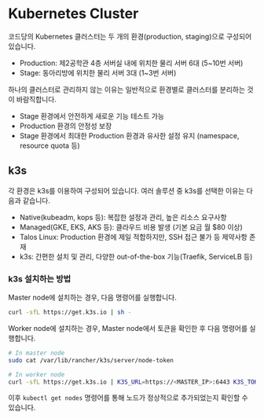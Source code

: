 # Kubernetes Cluster

코드당의 Kubernetes 클러스터는 두 개의 환경(production, staging)으로 구성되어 있습니다.

- Production: 제2공학관 4층 서버실 내에 위치한 물리 서버 6대 (5~10번 서버)
- Stage: 동아리방에 위치한 물리 서버 3대 (1~3번 서버)

하나의 클러스터로 관리하지 않는 이유는 일반적으로 환경별로 클러스터를 분리하는 것이 바람직합니다.

- Stage 환경에서 안전하게 새로운 기능 테스트 가능
- Production 환경의 안정성 보장
- Stage 환경에서 최대한 Production 환경과 유사한 설정 유지 (namespace, resource quota 등)

## k3s

각 환경은 k3s를 이용하여 구성되어 있습니다. 여러 솔루션 중 k3s를 선택한 이유는 다음과 같습니다.

- Native(kubeadm, kops 등): 복잡한 설정과 관리, 높은 리소스 요구사항
- Managed(GKE, EKS, AKS 등): 클라우드 비용 발생 (기본 요금 월 $80 이상)
- Talos Linux: Production 환경에 제일 적합하지만, SSH 접근 불가 등 제약사항 존재
- k3s: 간편한 설치 및 관리, 다양한 out-of-the-box 기능(Traefik, ServiceLB 등)

### k3s 설치하는 방법

Master node에 설치하는 경우, 다음 명령어를 실행합니다.

```bash
curl -sfL https://get.k3s.io | sh -
```

Worker node에 설치하는 경우, Master node에서 토큰을 확인한 후 다음 명령어를 실행합니다.

```bash
# In master node
sudo cat /var/lib/rancher/k3s/server/node-token

# In worker node
curl -sfL https://get.k3s.io | K3S_URL=https://<MASTER_IP>:6443 K3S_TOKEN=<TOKEN> sh -
```

이후 `kubectl get nodes` 명령어를 통해 노드가 정상적으로 추가되었는지 확인할 수 있습니다.
